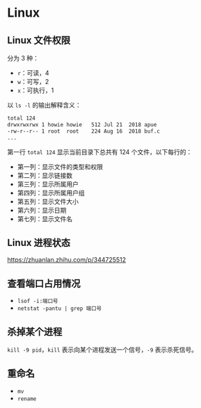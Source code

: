 # Linux

## Linux 文件权限

分为 3 种：

- `r`：可读，4
- `w`：可写，2
- `x`：可执行，1

以 `ls -l` 的输出解释含义：

```sh
total 124
drwxrwxrwx 1 howie howie   512 Jul 21  2018 apue
-rw-r--r-- 1 root  root    224 Aug 16  2018 buf.c
...
```

第一行 `total 124` 显示当前目录下总共有 124 个文件，以下每行的：

- 第一列：显示文件的类型和权限
- 第二列：显示链接数
- 第三列：显示所属用户
- 第四列：显示所属用户组
- 第五列：显示文件大小
- 第六列：显示日期
- 第七列：显示文件名

## Linux 进程状态

<https://zhuanlan.zhihu.com/p/344725512>

## 查看端口占用情况

- `lsof -i:端口号`
- `netstat -pantu | grep 端口号`

## 杀掉某个进程

`kill -9 pid`，`kill` 表示向某个进程发送一个信号，`-9` 表示杀死信号。

## 重命名

- `mv`
- `rename`
